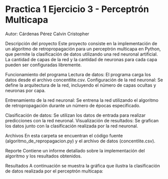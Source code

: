 # Practica 1 Ejercicio 3 - Perceptrón Multicapa
Autor: Cárdenas Pérez Calvin Cristopher

Descripción del proyecto
Este proyecto consiste en la implementación de un algoritmo de retropropagación para un perceptrón multicapa en Python, que permite la clasificación de datos utilizando una red neuronal artificial. La cantidad de capas de la red y la cantidad de neuronas para cada capa pueden ser configuradas libremente.

Funcionamiento del programa
Lectura de datos: El programa carga los datos desde el archivo concentlite.csv.
Configuración de la red neuronal: Se define la arquitectura de la red, incluyendo el número de capas ocultas y neuronas por capa.

Entrenamiento de la red neuronal: Se entrena la red utilizando el algoritmo de retropropagación durante un número de épocas especificado.

Clasificación de datos: Se utilizan los datos de entrada para realizar predicciones con la red neuronal.
Visualización de resultados: Se grafican los datos junto con la clasificación realizada por la red neuronal.

Archivos
En esta carpeta se encuentran el código fuente (algoritmo_de_repropagacion.py) y el archivo de datos (concentlite.csv).

Reporte
Contiene un informe detallado sobre la implementación del algoritmo y los resultados obtenidos.

Resultados
A continuación se muestra la gráfica que ilustra la clasificación de datos realizada por el perceptrón multicapa:

